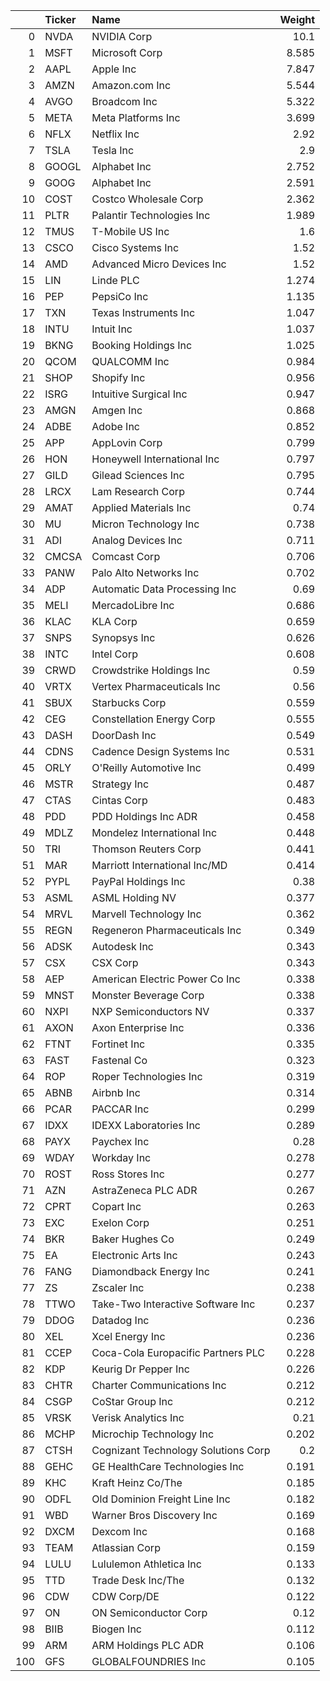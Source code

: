 |     | Ticker   | Name                                |   Weight |
|----:|:---------|:------------------------------------|---------:|
|   0 | NVDA     | NVIDIA Corp                         |   10.1   |
|   1 | MSFT     | Microsoft Corp                      |    8.585 |
|   2 | AAPL     | Apple Inc                           |    7.847 |
|   3 | AMZN     | Amazon.com Inc                      |    5.544 |
|   4 | AVGO     | Broadcom Inc                        |    5.322 |
|   5 | META     | Meta Platforms Inc                  |    3.699 |
|   6 | NFLX     | Netflix Inc                         |    2.92  |
|   7 | TSLA     | Tesla Inc                           |    2.9   |
|   8 | GOOGL    | Alphabet Inc                        |    2.752 |
|   9 | GOOG     | Alphabet Inc                        |    2.591 |
|  10 | COST     | Costco Wholesale Corp               |    2.362 |
|  11 | PLTR     | Palantir Technologies Inc           |    1.989 |
|  12 | TMUS     | T-Mobile US Inc                     |    1.6   |
|  13 | CSCO     | Cisco Systems Inc                   |    1.52  |
|  14 | AMD      | Advanced Micro Devices Inc          |    1.52  |
|  15 | LIN      | Linde PLC                           |    1.274 |
|  16 | PEP      | PepsiCo Inc                         |    1.135 |
|  17 | TXN      | Texas Instruments Inc               |    1.047 |
|  18 | INTU     | Intuit Inc                          |    1.037 |
|  19 | BKNG     | Booking Holdings Inc                |    1.025 |
|  20 | QCOM     | QUALCOMM Inc                        |    0.984 |
|  21 | SHOP     | Shopify Inc                         |    0.956 |
|  22 | ISRG     | Intuitive Surgical Inc              |    0.947 |
|  23 | AMGN     | Amgen Inc                           |    0.868 |
|  24 | ADBE     | Adobe Inc                           |    0.852 |
|  25 | APP      | AppLovin Corp                       |    0.799 |
|  26 | HON      | Honeywell International Inc         |    0.797 |
|  27 | GILD     | Gilead Sciences Inc                 |    0.795 |
|  28 | LRCX     | Lam Research Corp                   |    0.744 |
|  29 | AMAT     | Applied Materials Inc               |    0.74  |
|  30 | MU       | Micron Technology Inc               |    0.738 |
|  31 | ADI      | Analog Devices Inc                  |    0.711 |
|  32 | CMCSA    | Comcast Corp                        |    0.706 |
|  33 | PANW     | Palo Alto Networks Inc              |    0.702 |
|  34 | ADP      | Automatic Data Processing Inc       |    0.69  |
|  35 | MELI     | MercadoLibre Inc                    |    0.686 |
|  36 | KLAC     | KLA Corp                            |    0.659 |
|  37 | SNPS     | Synopsys Inc                        |    0.626 |
|  38 | INTC     | Intel Corp                          |    0.608 |
|  39 | CRWD     | Crowdstrike Holdings Inc            |    0.59  |
|  40 | VRTX     | Vertex Pharmaceuticals Inc          |    0.56  |
|  41 | SBUX     | Starbucks Corp                      |    0.559 |
|  42 | CEG      | Constellation Energy Corp           |    0.555 |
|  43 | DASH     | DoorDash Inc                        |    0.549 |
|  44 | CDNS     | Cadence Design Systems Inc          |    0.531 |
|  45 | ORLY     | O'Reilly Automotive Inc             |    0.499 |
|  46 | MSTR     | Strategy Inc                        |    0.487 |
|  47 | CTAS     | Cintas Corp                         |    0.483 |
|  48 | PDD      | PDD Holdings Inc ADR                |    0.458 |
|  49 | MDLZ     | Mondelez International Inc          |    0.448 |
|  50 | TRI      | Thomson Reuters Corp                |    0.441 |
|  51 | MAR      | Marriott International Inc/MD       |    0.414 |
|  52 | PYPL     | PayPal Holdings Inc                 |    0.38  |
|  53 | ASML     | ASML Holding NV                     |    0.377 |
|  54 | MRVL     | Marvell Technology Inc              |    0.362 |
|  55 | REGN     | Regeneron Pharmaceuticals Inc       |    0.349 |
|  56 | ADSK     | Autodesk Inc                        |    0.343 |
|  57 | CSX      | CSX Corp                            |    0.343 |
|  58 | AEP      | American Electric Power Co Inc      |    0.338 |
|  59 | MNST     | Monster Beverage Corp               |    0.338 |
|  60 | NXPI     | NXP Semiconductors NV               |    0.337 |
|  61 | AXON     | Axon Enterprise Inc                 |    0.336 |
|  62 | FTNT     | Fortinet Inc                        |    0.335 |
|  63 | FAST     | Fastenal Co                         |    0.323 |
|  64 | ROP      | Roper Technologies Inc              |    0.319 |
|  65 | ABNB     | Airbnb Inc                          |    0.314 |
|  66 | PCAR     | PACCAR Inc                          |    0.299 |
|  67 | IDXX     | IDEXX Laboratories Inc              |    0.289 |
|  68 | PAYX     | Paychex Inc                         |    0.28  |
|  69 | WDAY     | Workday Inc                         |    0.278 |
|  70 | ROST     | Ross Stores Inc                     |    0.277 |
|  71 | AZN      | AstraZeneca PLC ADR                 |    0.267 |
|  72 | CPRT     | Copart Inc                          |    0.263 |
|  73 | EXC      | Exelon Corp                         |    0.251 |
|  74 | BKR      | Baker Hughes Co                     |    0.249 |
|  75 | EA       | Electronic Arts Inc                 |    0.243 |
|  76 | FANG     | Diamondback Energy Inc              |    0.241 |
|  77 | ZS       | Zscaler Inc                         |    0.238 |
|  78 | TTWO     | Take-Two Interactive Software Inc   |    0.237 |
|  79 | DDOG     | Datadog Inc                         |    0.236 |
|  80 | XEL      | Xcel Energy Inc                     |    0.236 |
|  81 | CCEP     | Coca-Cola Europacific Partners PLC  |    0.228 |
|  82 | KDP      | Keurig Dr Pepper Inc                |    0.226 |
|  83 | CHTR     | Charter Communications Inc          |    0.212 |
|  84 | CSGP     | CoStar Group Inc                    |    0.212 |
|  85 | VRSK     | Verisk Analytics Inc                |    0.21  |
|  86 | MCHP     | Microchip Technology Inc            |    0.202 |
|  87 | CTSH     | Cognizant Technology Solutions Corp |    0.2   |
|  88 | GEHC     | GE HealthCare Technologies Inc      |    0.191 |
|  89 | KHC      | Kraft Heinz Co/The                  |    0.185 |
|  90 | ODFL     | Old Dominion Freight Line Inc       |    0.182 |
|  91 | WBD      | Warner Bros Discovery Inc           |    0.169 |
|  92 | DXCM     | Dexcom Inc                          |    0.168 |
|  93 | TEAM     | Atlassian Corp                      |    0.159 |
|  94 | LULU     | Lululemon Athletica Inc             |    0.133 |
|  95 | TTD      | Trade Desk Inc/The                  |    0.132 |
|  96 | CDW      | CDW Corp/DE                         |    0.122 |
|  97 | ON       | ON Semiconductor Corp               |    0.12  |
|  98 | BIIB     | Biogen Inc                          |    0.112 |
|  99 | ARM      | ARM Holdings PLC ADR                |    0.106 |
| 100 | GFS      | GLOBALFOUNDRIES Inc                 |    0.105 |